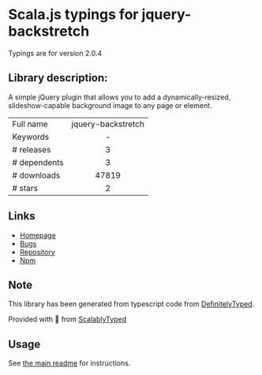 
# Scala.js typings for jquery-backstretch

Typings are for version 2.0.4

## Library description:
A simple jQuery plugin that allows you to add a dynamically-resized, slideshow-capable background image to any page or element.

|                    |                 |
| ------------------ | :-------------: |
| Full name          | jquery-backstretch |
| Keywords           | - |
| # releases         | 3 |
| # dependents       | 3 |
| # downloads        | 47819 |
| # stars            | 2 |

## Links
- [Homepage](https://github.com/jquery-backstretch/jquery-backstretch#readme)
- [Bugs](https://github.com/jquery-backstretch/jquery-backstretch/issues)
- [Repository](https://github.com/jquery-backstretch/jquery-backstretch)
- [Npm](https://www.npmjs.com/package/jquery-backstretch)
    


## Note
This library has been generated from typescript code from [DefinitelyTyped](https://definitelytyped.org).

Provided with :purple_heart: from [ScalablyTyped](https://github.com/oyvindberg/ScalablyTyped)

## Usage
See [the main readme](../../readme.md) for instructions.


